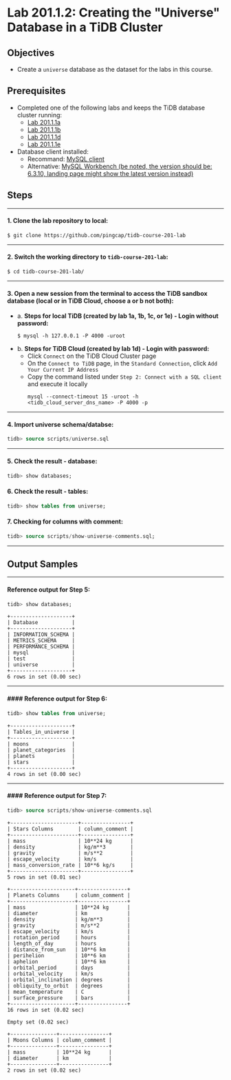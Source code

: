 # Lab 201.1.2: Creating the "Universe" Database in a TiDB Cluster

## Objectives
+ Create a `universe` database as the dataset for the labs in this course.

## Prerequisites
+ Completed one of the following labs and keeps the TiDB database cluster running: 
  + [Lab 201.1.1a](lab-1a-native-playground.md)  
  + [Lab 201.1.1b](lab-1b-container-tidb.md)
  + [Lab 201.1.1d](lab-1d-tidb-cloud-dev-tier.md)
  + [Lab 201.1.1e](lab-1e-WSL-linux-playground.md)
+ Database client installed:
  + Recommand: [MySQL client](https://google.com/search?q=MacOS+mysql+client+install)
  + Alternative: [MySQL Workbench (be noted, the version should be: 6.3.10, landing page might show the latest version instead)](https://downloads.mysql.com/archives/workbench/)

## Steps

****************************
#### 1. Clone the lab repository to local:
```
$ git clone https://github.com/pingcap/tidb-course-201-lab
```

****************************
#### 2. Switch the working directory to `tidb-course-201-lab`:
```
$ cd tidb-course-201-lab/
```

****************************
#### 3. Open a new session from the terminal to access the TiDB sandbox database (local or in TiDB Cloud, choose a or b not both):
+ a. **Steps for local TiDB (created by lab 1a, 1b, 1c, or 1e) - Login without password:**
  ```
  $ mysql -h 127.0.0.1 -P 4000 -uroot
  ``` 
+ b. **Steps for TiDB Cloud (created by lab 1d) - Login with password:**
  + Click `Connect` on the TiDB Cloud Cluster page
  + On the `Connect to TiDB` page, in the `Standard Connection`, click `Add Your Current IP Address`
  + Copy the command listed under `Step 2: Connect with a SQL client` and execute it locally
    ```
    mysql --connect-timeout 15 -uroot -h <tidb_cloud_server_dns_name> -P 4000 -p
    ```

****************************
#### 4. Import universe schema/databse:
```sql
tidb> source scripts/universe.sql
```

****************************
#### 5. Check the result - database:
```sql
tidb> show databases;
```

#### 6. Check the result - tables:
```sql
tidb> show tables from universe;
```

#### 7. Checking for columns with comment:
```sql
tidb> source scripts/show-universe-comments.sql;
```

****************************
## Output Samples

****************************
#### Reference output for Step 5:
```sql
tidb> show databases;
```
```
+--------------------+
| Database           |
+--------------------+
| INFORMATION_SCHEMA |
| METRICS_SCHEMA     |
| PERFORMANCE_SCHEMA |
| mysql              |
| test               |
| universe           |
+--------------------+
6 rows in set (0.00 sec)
```

*******************************
#### #### Reference output for Step 6:
```sql
tidb> show tables from universe;
```
```
+--------------------+
| Tables_in_universe |
+--------------------+
| moons              |
| planet_categories  |
| planets            |
| stars              |
+--------------------+
4 rows in set (0.00 sec)
```

*******************************
#### #### Reference output for Step 7:
```sql
tidb> source scripts/show-universe-comments.sql
```
```
+----------------------+----------------+
| Stars Columns        | column_comment |
+----------------------+----------------+
| mass                 | 10**24 kg      |
| density              | kg/m**3        |
| gravity              | m/s**2         |
| escape_velocity      | km/s           |
| mass_conversion_rate | 10**6 kg/s     |
+----------------------+----------------+
5 rows in set (0.01 sec)

+---------------------+----------------+
| Planets Columns     | column_comment |
+---------------------+----------------+
| mass                | 10**24 kg      |
| diameter            | km             |
| density             | kg/m**3        |
| gravity             | m/s**2         |
| escape_velocity     | km/s           |
| rotation_period     | hours          |
| length_of_day       | hours          |
| distance_from_sun   | 10**6 km       |
| perihelion          | 10**6 km       |
| aphelion            | 10**6 km       |
| orbital_period      | days           |
| orbital_velocity    | km/s           |
| orbital_inclination | degrees        |
| obliquity_to_orbit  | degrees        |
| mean_temperature    | C              |
| surface_pressure    | bars           |
+---------------------+----------------+
16 rows in set (0.02 sec)

Empty set (0.02 sec)

+---------------+----------------+
| Moons Columns | column_comment |
+---------------+----------------+
| mass          | 10**24 kg      |
| diameter      | km             |
+---------------+----------------+
2 rows in set (0.02 sec)
```